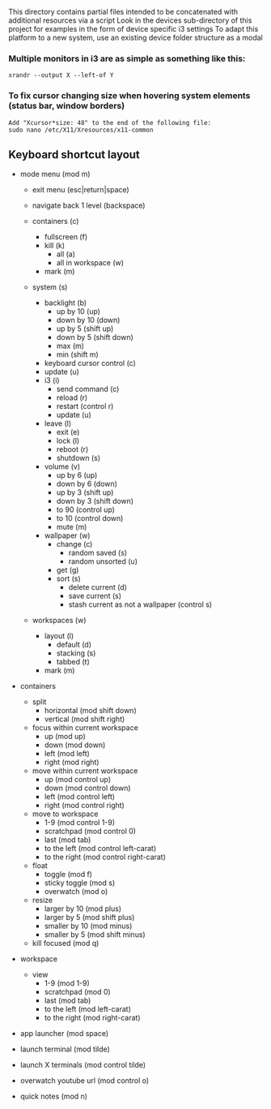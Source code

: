 This directory contains partial files intended to be concatenated with additional resources via a script
Look in the devices sub-directory of this project for examples in the form of device specific i3 settings
To adapt this platform to a new system, use an existing device folder structure as a modal


### Multiple monitors in i3 are as simple as something like this:
```
xrandr --output X --left-of Y
```


### To fix cursor changing size when hovering system elements (status bar, window borders)
```
Add "Xcursor*size: 48" to the end of the following file:
sudo nano /etc/X11/Xresources/x11-common
```

## Keyboard shortcut layout

* mode menu (mod m)
	* exit menu (esc|return|space)
	* navigate back 1 level (backspace)

	* containers (c)
		* fullscreen (f)
		* kill (k)
			* all (a)
			* all in workspace (w)
		* mark (m)

	* system (s)
		* backlight (b)
			* up by 10 (up)
			* down by 10 (down)
			* up by 5 (shift up)
			* down by 5 (shift down)
			* max (m)
			* min (shift m)
		* keyboard cursor control (c)
		* update (u)
		* i3 (i)
			* send command (c)
			* reload (r)
			* restart (control r)
			* update (u)
		* leave (l)
			* exit (e)
			* lock (l)
			* reboot (r)
			* shutdown (s)
		* volume (v)
			* up by 6 (up)
			* down by 6 (down)
			* up by 3 (shift up)
			* down by 3 (shift down)
			* to 90 (control up)
			* to 10 (control down)
			* mute (m)
		* wallpaper (w)
			* change (c)
				* random saved (s)
				* random unsorted (u)
			* get (g)
			* sort (s)
				* delete current (d)
				* save current (s)
				* stash current as not a wallpaper (control s)

	* workspaces (w)
		* layout (l)
			* default (d)
			* stacking (s)
			* tabbed (t)
		* mark (m)


* containers
	* split
		* horizontal (mod shift down)
		* vertical (mod shift right)
	* focus within current workspace
		* up (mod up)
		* down (mod down)
		* left (mod left)
		* right (mod right)
	* move within current workspace
		* up (mod control up)
		* down (mod control down)
		* left (mod control left)
		* right (mod control right)
	* move to workspace
		* 1-9 (mod control 1-9)
		* scratchpad (mod control 0)
		* last (mod tab)
		* to the left (mod control left-carat)
		* to the right (mod control right-carat)
	* float
		* toggle (mod f)
		* sticky toggle (mod s)
		* overwatch (mod o)
	* resize
		* larger by 10 (mod plus)
		* larger by 5 (mod shift plus)
		* smaller by 10 (mod minus)
		* smaller by 5 (mod shift minus)
	* kill focused (mod q)

* workspace
	* view
		* 1-9 (mod 1-9)
		* scratchpad (mod 0)
		* last (mod tab)
		* to the left (mod left-carat)
		* to the right (mod right-carat)


* app launcher (mod space)

* launch terminal (mod tilde)

* launch X terminals (mod control tilde)

* overwatch youtube url (mod control o)

* quick notes (mod n)